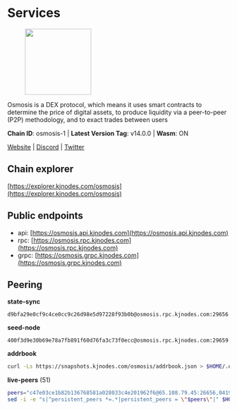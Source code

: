 # Services

<figure><img src="https://raw.githubusercontent.com/kj89/testnet_manuals/main/pingpub/logos/osmosis.png" width="150" alt=""><figcaption></figcaption></figure>

Osmosis is a DEX protocol, which means it uses smart contracts  to determine the price of digital assets, to produce liquidity  via a peer-to-peer (P2P) methodology, and to exact trades between users

**Chain ID**: osmosis-1 | **Latest Version Tag**: v14.0.0 | **Wasm**: ON

[Website](https://osmosis.zone) | [Discord](https://discord.gg/osmosis) | [Twitter](https://twitter.com/osmosiszone)


## Chain explorer
[https://explorer.kjnodes.com/osmosis](https://explorer.kjnodes.com/osmosis)

## Public endpoints

* api: [https://osmosis.api.kjnodes.com](https://osmosis.api.kjnodes.com)
* rpc: [https://osmosis.rpc.kjnodes.com](https://osmosis.rpc.kjnodes.com)
* grpc: [https://osmosis.grpc.kjnodes.com](https://osmosis.grpc.kjnodes.com)

## Peering

**state-sync**

```text
d9bfa29e0cf9c4ce0cc9c26d98e5d97228f93b0b@osmosis.rpc.kjnodes.com:29656
```

**seed-node**

```text
400f3d9e30b69e78a7fb891f60d76fa3c73f0ecc@osmosis.rpc.kjnodes.com:29659
```

**addrbook**
```bash
curl -Ls https://snapshots.kjnodes.com/osmosis/addrbook.json > $HOME/.osmosisd/config/addrbook.json
```

**live-peers** (51)
```bash
peers="c47e03ce1b82b136768581a028033c4e201962f6@65.108.79.45:26656,0419c998d6aac0afdb05808ad9a935670248e209@65.108.204.56:26656,32e9d4a7413dd5393c8be004bee68dea683be839@65.21.227.95:2004,4e38d3caa1554d7f46a2654fa9997554c13f61f2@95.216.96.61:26656,173751092c573b78d0dd40677dc7d7f5b546dcfd@94.130.207.9:26656,569aac51b04607a18696c63035586816dec85511@157.90.213.235:26656,2f4c0337b2522034a614a5cb2c61a891fe753c03@5.9.81.187:29656,a2024229e2eed1650ba3a3ea9db67fa318dc232e@142.132.199.3:26656,071ae914b06e14148a6286a0fa087c797336f043@34.105.246.121:26656,fc2ad6fb9f20b4a637e244d92c35362bdb5d96af@100.26.145.135:26656,6cbb7b7bddf723a28925fae2c19eb7be41ef687c@34.71.161.134:26656,d9bfa29e0cf9c4ce0cc9c26d98e5d97228f93b0b@65.109.88.38:29656,7de231d5c75feb810a9196fa2a3e83e0576c88a9@212.95.53.152:26656,be930386104083882c7e491d60584e15c101c1da@178.128.156.131:26656,f9bfc7f25f63bd7e392fbe5465126b311465cbce@65.108.78.186:26656,8e72d0b37a9dc16ea58c0da705caa6530badd6ce@138.197.68.193:26656,30e9432879d5b0976b88e52120dc12338e40fc33@65.108.108.176:26656,bfb67b2ae345955d6bc0991450120669c683386e@149.56.25.66:26656,47e4075978458bfc382630b2a46aabbbbf7977b2@143.198.234.114:26656,fced2c95050c0d4781b76cd2b0a93efae03cb395@65.108.77.93:26656,724cef11bbe866269b3d67f7dd5ea539cc4096bf@198.244.164.186:26656,42745690b41f6a7515c4a87d88efda2e82b55b76@78.46.94.183:26656,43785e5ffd8783393ea8094f77efcee5bdbcdce3@78.141.244.18:26656,4a837e3411b0281f00c07706cfea72d3ebc575f1@176.9.38.49:26656,407267ac44b20a0a4258d0bbca1c9f657bf88d08@74.118.143.19:26656,e0fbdbdce6ec8797412751edd00fbaf114c42fad@34.220.226.204:26656,f4b811759e55f665180545ad5e1b42573f660861@135.181.181.251:26656,20913e92e8b9ea2d80ad34edd9b52e97886cf616@54.37.30.181:26656,a6283307952423c1751431c220d11ed36b61ed84@143.110.237.113:26656,60a2c89e7253502e93517a026f44a2431cc81230@220.85.113.39:26656,01ce9f04c0293a3c4fb28006c526284eccfc59a7@144.76.117.155:26656,c9bf65acffea46ac8368cbe88f679519f7812f3b@18.142.38.209:26656,5e9051d2ae7d9be1656a5348ad0916f255b96c73@135.181.214.17:26656,b15ff06834de16016d8d905162e1365423d21a66@35.172.193.124:26656,8500a6a0a7f1a6afc66f5d8956214bfd44ebd30c@65.109.53.142:26856,3197daa0ee5245b17a546be032ff0f6814e1d1db@148.251.191.239:26656,27e14df66c9e4cd6b176b0dca6adfa9b6750f911@5.161.72.103:26656,971c324f0889de5fd528402487168d88857a3df6@66.172.36.141:36656,9203fbde463bd66bb451da3de390c7d3515c2bf2@65.108.46.248:26656,9b1bfb99d9eb04af32510ed8e3eb83c59448662f@95.214.52.220:26656,a5edb41ef3ec40d09bc59a62f4337fc572971ab2@89.149.218.47:26656,f9a920a61ee994b12b77178dd5f1fc1ed39b7cd2@142.132.255.49:26656,ec929701754be057fb38c824fc127e26add9c900@138.201.121.185:26666,77900931e443efd95c7feeb86a13968321f24d9b@194.163.161.146:24650,97e4468ac589eac505a800411c635b14511a61bb@5.9.239.234:26656,d90150d606724bb19d533f861024174f3aa42351@213.239.213.115:26656,c7fb97358712f447ca0689e814fe8c965a71b314@65.21.133.114:26656,dc230c6475bdbf3ab64058a37a8de2261b6396eb@74.96.207.58:26822,d87b23a8f9134744f2370b069531fcf62e7721c9@65.109.30.119:26656,406f64a8d601e34d7311fd61ec87b0c7028bd230@138.201.23.39:46656,31d2c86f7957e2db91297e54c3b0456ea06c2250@173.67.177.115:26656"
sed -i -e "s|^persistent_peers *=.*|persistent_peers = \"$peers\"|" $HOME/.osmosisd/config/config.toml
```
